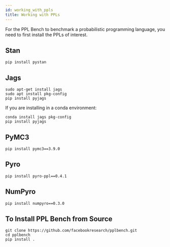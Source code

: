 ```yaml
---
id: working_with_ppls
title: Working with PPLs
---
```

For the PPL Bench to benchmark a probabilistic programming language, you need to first install the PPLs of interest.

## Stan

```
pip install pystan
```

## Jags

```
sudo apt-get install jags
sudo apt install pkg-config
pip install pyjags
```

 If you are installing in a conda environment:

```
conda install jags pkg-config
pip install pyjags
```

## PyMC3
```
pip install pymc3==3.9.0
```

## Pyro

```
pip install pyro-ppl==0.4.1
```

## NumPyro

```
pip install numpyro==0.3.0
```

## To Install PPL Bench from Source

```
git clone https://github.com/facebookresearch/pplbench.git
cd pplbench
pip install .
```

